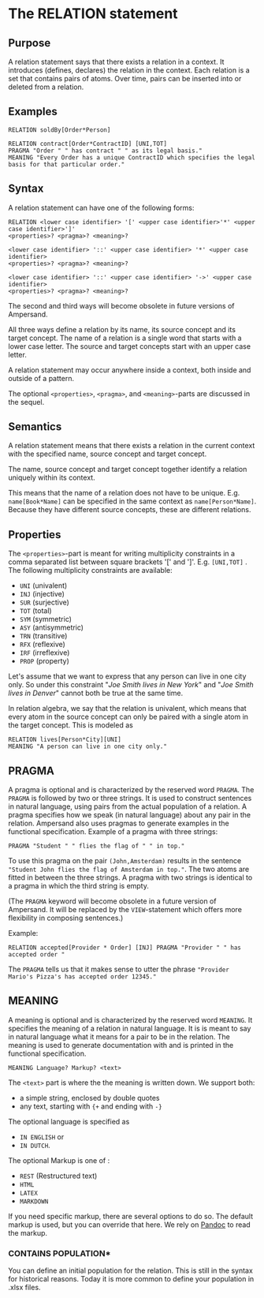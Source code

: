 # The RELATION statement

## Purpose
A relation statement says that there exists a relation in a context. It introduces (defines, declares) the relation in the context. Each relation is a set that contains pairs of atoms. Over time, pairs can be inserted into or deleted from a relation.

## Examples
```
RELATION soldBy[Order*Person]
```

```
RELATION contract[Order*ContractID] [UNI,TOT]
PRAGMA "Order " " has contract " " as its legal basis."
MEANING "Every Order has a unique ContractID which specifies the legal basis for that particular order."
```

## Syntax
A relation statement can have one of the following forms:

```
RELATION <lower case identifier> '[' <upper case identifier>'*' <upper case identifier>']'
<properties>? <pragma>? <meaning>?
```
  
```
<lower case identifier> '::' <upper case identifier> '*' <upper case identifier>
<properties>? <pragma>? <meaning>?
```
  
```
<lower case identifier> '::' <upper case identifier> '->' <upper case identifier>
<properties>? <pragma>? <meaning>?
```
The second and third ways will become obsolete in future versions of Ampersand.

All three ways define a relation by its name, its source concept and its target concept. The name of a relation is a single word that starts with a lower case letter. The source and target concepts start with an upper case letter.

A relation statement may occur anywhere inside a context, both inside and outside of a pattern.

The optional `<properties>`,  `<pragma>`,  and  `<meaning>`-parts are discussed in the sequel.

## Semantics
A relation statement means that there exists a relation in the current context with the specified name, source concept and target concept.

The name, source concept and target concept together identify a relation uniquely within its context. 

This means that the name of a relation does not have to be unique. E.g. `name[Book*Name]` can be specified in the same context as `name[Person*Name]`. Because they have different source concepts, these are different relations.

## Properties
The `<properties>`-part is meant for writing multiplicity constraints in a comma separated list between square brackets '[' and ']'. E.g. `[UNI,TOT]`
. The following multiplicity constraints are available:
* `UNI` (univalent)
* `INJ` (injective)
* `SUR` (surjective)
* `TOT` (total)
* `SYM` (symmetric)
* `ASY` (antisymmetric)
* `TRN` (transitive)
* `RFX` (reflexive)
* `IRF` (irreflexive)
* `PROP` (property)

Let's assume that we want to express that any person can live in one city only. So under this constraint "*Joe Smith lives in New York*" and "*Joe Smith lives in Denver*" cannot both be true at the same time. 

In relation algebra, we say that the relation is univalent, which means that every atom in the source concept can only be paired with a single atom in the target concept. This is modeled as

    RELATION lives[Person*City][UNI]
    MEANING "A person can live in one city only."


## PRAGMA
A pragma is optional and is characterized by the reserved word `PRAGMA`. The `PRAGMA` is followed by two or three strings. It is used to construct sentences in natural language, using pairs from the actual population of a relation. A pragma specifies how we speak (in natural language) about any pair in the relation. Ampersand also uses pragmas to generate examples in the functional specification. Example of a pragma with three strings:
```
PRAGMA "Student " " flies the flag of " " in top."
```
To use this pragma on the pair `(John,Amsterdam)` results in the sentence `"Student John flies the flag of Amsterdam in top."`. The two atoms are fitted in between the three strings. A pragma with two strings is identical to a pragma in which the third string is empty.

(The `PRAGMA` keyword will become obsolete in a future version of Ampersand. It will be replaced by the `VIEW`-statement which offers more flexibility in composing sentences.)

Example:
```
RELATION accepted[Provider * Order] [INJ] PRAGMA "Provider " " has accepted order "
```
The `PRAGMA` tells us that it makes sense to utter the phrase `"Provider Mario's Pizza's has accepted order 12345."`

## MEANING
A meaning is optional and is characterized by the reserved word `MEANING`. It specifies the meaning of a relation in natural language. It is is meant to say in natural language what it means for a pair to be in the relation. The meaning is used to generate documentation with and is printed in the functional specification.
 
```
MEANING Language? Markup? <text>
```

The `<text>` part is where the the meaning is written down. We support both:
* a simple string, enclosed by double quotes
* any text, starting with `{+` and ending with `-}` 

The optional language is specified as 
* `IN ENGLISH` or 
* `IN DUTCH`.

The optional Markup is one of :
 * `REST` (Restructured text)
 * `HTML`
 * `LATEX` 
 * `MARKDOWN`

If you need specific markup, there are several options to do so. The default markup is used, but you can override that here. We rely on [Pandoc](http://pandoc.org/) to read the markup.

### CONTAINS POPULATION*
You can define an initial population for the relation. This is still in the syntax for historical reasons. Today it is more common to define your population in .xlsx files. 


